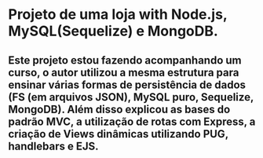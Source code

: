 # Projeto de uma loja with Node.js, MySQL(Sequelize) e MongoDB.

## Este projeto estou fazendo acompanhando um curso, o autor utilizou a mesma estrutura para ensinar várias formas de persistência de dados (FS (em arquivos JSON), MySQL puro, Sequelize, MongoDB). Além disso explicou as bases do padrão MVC, a utilização de rotas com Express, a criação de Views dinâmicas utilizando PUG, handlebars e EJS.